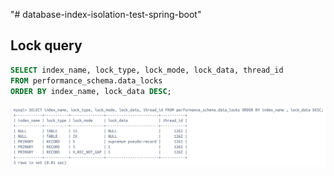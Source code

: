 "# database-index-isolation-test-spring-boot" 


## Lock query

```sql
SELECT index_name, lock_type, lock_mode, lock_data, thread_id
FROM performance_schema.data_locks
ORDER BY index_name, lock_data DESC;
```

![lock-img](./img/img.png)
